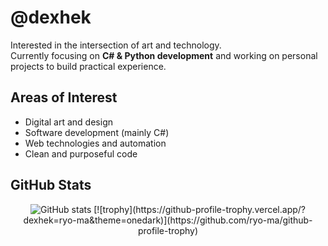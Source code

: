 # @dexhek

Interested in the intersection of art and technology.  
Currently focusing on **C# & Python development** and working on personal projects to build practical experience.

## Areas of Interest

- Digital art and design  
- Software development (mainly C#)  
- Web technologies and automation  
- Clean and purposeful code

## GitHub Stats

<div align="center">
  <img src="https://github-readme-stats.vercel.app/api?username=dexhek&count_private=true&show_icons=true&theme=material-palenight" alt="GitHub stats" />
  [![trophy](https://github-profile-trophy.vercel.app/?dexhek=ryo-ma&theme=onedark)](https://github.com/ryo-ma/github-profile-trophy)
</div>
